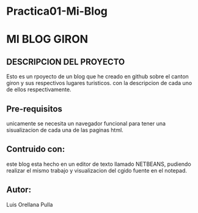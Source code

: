 # Practica01-Mi-Blog
MI BLOG GIRON
================

DESCRIPCION DEL PROYECTO
-------------------------
Esto es un rpoyecto de un blog que he creado en github sobre 
el canton giron y sus respectivos lugares turisticos.
con la descripcion de cada uno de ellos respectivamente.

Pre-requisitos
---------------
unicamente se necesita un navegador funcional para tener una 
sisualizacion de cada una de las paginas html.

Contruido con:
---------------
este blog esta hecho en un editor de texto llamado NETBEANS, pudiendo realizar 
el mismo trabajo y visualizacion del cgido fuente en el notepad.

Autor:
-------
Luis Orellana Pulla




